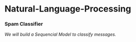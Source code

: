 # Natural-Language-Processing

### Spam Classifier

*We will build a Sequencial Model to classify messages.*
